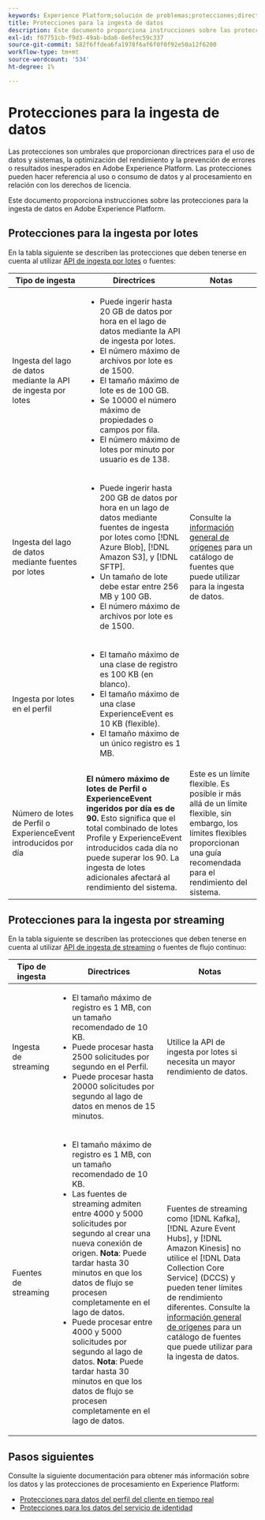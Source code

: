 ```yaml
---
keywords: Experience Platform;solución de problemas;protecciones;directrices;
title: Protecciones para la ingesta de datos
description: Este documento proporciona instrucciones sobre las protecciones para la ingesta de datos en Adobe Experience Platform
exl-id: f07751cb-f9d3-49ab-bda6-8e6fec59c337
source-git-commit: 582f6ffdea6fa1978f6af6f0f0f92e50a12f6200
workflow-type: tm+mt
source-wordcount: '534'
ht-degree: 1%

---
```


# Protecciones para la ingesta de datos

Las protecciones son umbrales que proporcionan directrices para el uso de datos y sistemas, la optimización del rendimiento y la prevención de errores o resultados inesperados en Adobe Experience Platform. Las protecciones pueden hacer referencia al uso o consumo de datos y al procesamiento en relación con los derechos de licencia.

Este documento proporciona instrucciones sobre las protecciones para la ingesta de datos en Adobe Experience Platform.

## Protecciones para la ingesta por lotes

En la tabla siguiente se describen las protecciones que deben tenerse en cuenta al utilizar [API de ingesta por lotes](./batch-ingestion/overview.md) o fuentes:

| Tipo de ingesta | Directrices | Notas |
| --- | --- | --- |
| Ingesta del lago de datos mediante la API de ingesta por lotes | <ul><li>Puede ingerir hasta 20 GB de datos por hora en el lago de datos mediante la API de ingesta por lotes.</li><li>El número máximo de archivos por lote es de 1500.</li><li>El tamaño máximo de lote es de 100 GB.</li><li>Se 10000 el número máximo de propiedades o campos por fila.</li><li>El número máximo de lotes por minuto por usuario es de 138.</li></ul> |
| Ingesta del lago de datos mediante fuentes por lotes | <ul><li>Puede ingerir hasta 200 GB de datos por hora en un lago de datos mediante fuentes de ingesta por lotes como [!DNL Azure Blob], [!DNL Amazon S3], y [!DNL SFTP].</li><li>Un tamaño de lote debe estar entre 256 MB y 100 GB.</li><li>El número máximo de archivos por lote es de 1500.</li></ul> | Consulte la [información general de orígenes](../sources/home.md) para un catálogo de fuentes que puede utilizar para la ingesta de datos. |
| Ingesta por lotes en el perfil | <ul><li>El tamaño máximo de una clase de registro es 100 KB (en blanco).</li><li>El tamaño máximo de una clase ExperienceEvent es 10 KB (flexible).</li><li>El tamaño máximo de un único registro es 1 MB.</li></ul> |
| Número de lotes de Perfil o ExperienceEvent introducidos por día | **El número máximo de lotes de Perfil o ExperienceEvent ingeridos por día es de 90.** Esto significa que el total combinado de lotes Profile y ExperienceEvent introducidos cada día no puede superar los 90. La ingesta de lotes adicionales afectará al rendimiento del sistema. | Este es un límite flexible. Es posible ir más allá de un límite flexible, sin embargo, los límites flexibles proporcionan una guía recomendada para el rendimiento del sistema. |

## Protecciones para la ingesta por streaming

En la tabla siguiente se describen las protecciones que deben tenerse en cuenta al utilizar [API de ingesta de streaming](./streaming-ingestion/overview.md) o fuentes de flujo continuo:

| Tipo de ingesta | Directrices | Notas |
| --- | --- | --- |
| Ingesta de streaming | <ul><li>El tamaño máximo de registro es 1 MB, con un tamaño recomendado de 10 KB.</li><li>Puede procesar hasta 2500 solicitudes por segundo en el Perfil.</li><li>Puede procesar hasta 20000 solicitudes por segundo al lago de datos en menos de 15 minutos.</li></ul> | Utilice la API de ingesta por lotes si necesita un mayor rendimiento de datos. |
| Fuentes de streaming | <ul><li>El tamaño máximo de registro es 1 MB, con un tamaño recomendado de 10 KB.</li><li>Las fuentes de streaming admiten entre 4000 y 5000 solicitudes por segundo al crear una nueva conexión de origen. **Nota**: Puede tardar hasta 30 minutos en que los datos de flujo se procesen completamente en el lago de datos.</li><li>Puede procesar entre 4000 y 5000 solicitudes por segundo al lago de datos. **Nota**: Puede tardar hasta 30 minutos en que los datos de flujo se procesen completamente en el lago de datos.</li></ul> | Fuentes de streaming como [!DNL Kafka], [!DNL Azure Event Hubs], y [!DNL Amazon Kinesis] no utilice el [!DNL Data Collection Core Service] (DCCS) y pueden tener límites de rendimiento diferentes. Consulte la [información general de orígenes](../sources/home.md) para un catálogo de fuentes que puede utilizar para la ingesta de datos. |

## Pasos siguientes

Consulte la siguiente documentación para obtener más información sobre los datos y las protecciones de procesamiento en Experience Platform:

* [Protecciones para datos del perfil del cliente en tiempo real](../profile/guardrails.md)
* [Protecciones para los datos del servicio de identidad](../identity-service/guardrails.md)
